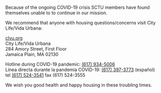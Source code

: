 Because of the ongoing COVID-19 crisis SCTU members have found themselves unable to to continue in our mission.

We recommend that anyone with housing questions/concerns visit City Life/Vida Urbana:

[clvu.org](http://www.clvu.org)<br/>
City Life/Vida Urbana<br/>
284 Amory Street, First Floor<br/>
Jamaica Plain, MA 02130<br/>

Hotline during COVID-19 pandemic: [(617) 934-5006](tel:6179345006)<br/>
Línea directa durante la pandemia COVID-19: [(617) 397-3773](tel:6173973773) (español)<br/>
tel [(617) 524-3541](tel:6175243541) fax (617) 524-3555

We wish you good health and happy housing in these troubling times.
